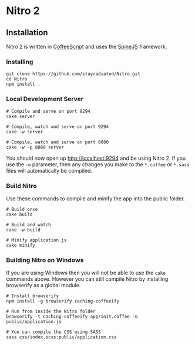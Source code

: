 # Nitro 2 #

## Installation ##

Nitro 2 is written in [CoffeeScript](http://coffeescript.org/) and uses the [SpineJS](http://spinejs.com/) framework.

### Installing ###

    git clone https://github.com/stayradiated/Nitro.git
    cd Nitro
    npm install .

### Local Development Server ###

    # Compile and serve on port 9294
    cake server

    # Compile, watch and serve on port 9294
    cake -w server

    # Compile, watch and serve on port 8080
    cake -w -p 8080 server

You should now open up [http://localhost:9294](http://localhost:9294) and be using Nitro 2.
If you use the `-w` parameter, then any changes you make to the `*.coffee` or `*.sass` files will automatically be
compiled.

### Build Nitro ###

Use these commands to compile and minify the app into the public folder.

    # Build once
    cake build

    # Build and watch
    cake -w build

    # Minify application.js
    cake minify

### Building Nitro on Windows

If you are using Windows then you will not be able to use the `cake` commands above.
However you can still compile Nitro by installing browserify as a global module.

    # Install browserify
    npm install -g browserify caching-coffeeify

    # Run from inside the Nitro folder
    browserify -t caching-coffeeify app/init.coffee -o public/application.js

    # You can compile the CSS using SASS
    sass css/index.scss:public/application.css


